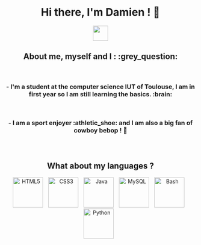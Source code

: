 <div align="center">
<h1>Hi there, I'm Damien ! 👋 </h1>
<img src="https://media.giphy.com/media/vFKqnCdLPNOKc/giphy.gif" width="40" height="40" /> 
 <h2>About me, myself and I : :grey_question: </h2>
 <br>
<h3>- I'm a student at the computer science IUT of Toulouse, I am in first year so I am still learning the basics. :brain: </h3>
 <br>
<h3>- I am a sport enjoyer :athletic_shoe: and I am also a big fan of cowboy bebop ! 🤠 <h3>
 <br>

<h2>What about my languages ?</h2>
<img  alt="HTML5" width="80px" src="https://cdn.jsdelivr.net/gh/devicons/devicon/icons/html5/html5-original-wordmark.svg"  style="padding-right:10px;" />
<img  alt="CSS3" width="80px" src="https://cdn.jsdelivr.net/gh/devicons/devicon/icons/css3/css3-original-wordmark.svg" style="padding-right:10px;" />
<img  alt="Java" width="80px" src="https://cdn.jsdelivr.net/gh/devicons/devicon/icons/java/java-original-wordmark.svg" style="padding-right:10px;" />
<img  alt="MySQL" width="80px"src="https://cdn.jsdelivr.net/gh/devicons/devicon/icons/mysql/mysql-original-wordmark.svg" style="padding-right:10px;"/>
<img  alt="Bash" width="80px"  src="https://cdn.jsdelivr.net/gh/devicons/devicon/icons/bash/bash-original.svg" style="padding-right:10px;"/>
<img  alt="Python" width="80px" src="https://cdn.jsdelivr.net/gh/devicons/devicon/icons/python/python-original-wordmark.svg"  style="padding-right:10px;"/>
</div>


 
